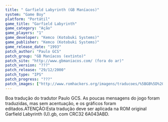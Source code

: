 ```yaml
---
title: " Garfield Labyrinth (GB Maníacos)"
system: "Game Boy"
platform: "Portátil"
game_title: "Garfield Labyrinth"
game_category: "Ação"
game_players: "1"
game_developer: "Kemco (Kotobuki Systems)"
game_publisher: "Kemco (Kotobuki Systems)"
game_release_date: "1993"
patch_author: "Paulo GCS"
patch_group: "GB Maníacos (extinto)"
patch_site: "http://www.gbmaniacos.com/ (fora do ar)"
patch_version: "???"
patch_release: "29/12/2000"
patch_type: "IPS"
patch_progress: "???"
patch_images: ["http://www.romhackers.org/imagens/traducoes/%5BGB%5D%20Garfield%20Labyrinth%20-%20GB%20Man%C3%ADacos%20-%2001.png","http://www.romhackers.org/imagens/traducoes/%5BGB%5D%20Garfield%20Labyrinth%20-%20GB%20Man%C3%ADacos%20-%2002.png","http://www.romhackers.org/imagens/traducoes/%5BGB%5D%20Garfield%20Labyrinth%20-%20GB%20Man%C3%ADacos%20-%2003.png"]
---
```

Boa tradução do tradutor Paulo GCS. As poucas mensagens do jogo foram traduzidas, mas sem acentuação, e os gráficos foram editados.ATENÇÃO:Esta tradução deve ser aplicada na ROM original Garfield Labyrinth (U).gb, com CRC32 6A043ABD.